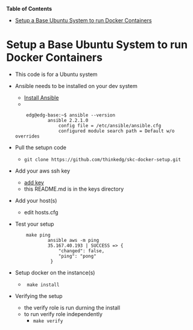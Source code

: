 <!-- markdown-toc start - Don't edit this section. Run M-x markdown-toc-generate-toc again -->
**Table of Contents**

- [Setup a Base Ubuntu System to run Docker Containers](#setup-a-base-ubuntu-system-to-run-docker-containers)

<!-- markdown-toc end -->






Setup a Base Ubuntu System to run Docker Containers
===================================================


  * This code is for a Ubuntu system 
  * Ansible needs to be installed on your dev system
	  * [Install Ansible](http://docs.ansible.com/ansible/intro_installation.html#latest-releases-via-apt-ubuntu)
	  *

            edg@edg-base:~$ ansible --version
            		ansible 2.2.1.0
            			config file = /etc/ansible/ansible.cfg
            			configured module search path = Default w/o overrides
  
  * Pull the  setupn code
      * `git clone https://github.com/thinkedg/skc-docker-setup.git`
  * Add your aws ssh key
	  * [add key](https://github.com/thinkedg/skc-docker-setup/tree/master/keys)
	  * this README.md is in the keys directory
	  
  * Add your host(s)
	  * edit hosts.cfg
  * Test your setup
	  

            make ping
                    ansible aws -m ping
                    35.167.40.193 | SUCCESS => {
                        "changed": false, 
                        "ping": "pong"
                     }

  * Setup docker on the instance(s)
	  * ` make install`
	  
  * Verifying the setup
	  * the verify role is run durning the install
	  * to run verify role independently
		  * `make verify`
	  
	  
